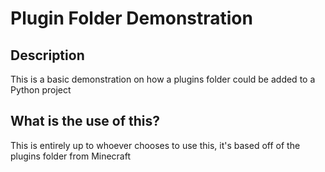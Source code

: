 # Plugin Folder Demonstration

## Description
This is a basic demonstration on how a plugins folder could be added to a Python project

## What is the use of this?
This is entirely up to whoever chooses to use this, it's based off of the plugins folder from Minecraft
